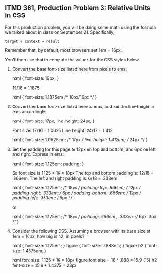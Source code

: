## ITMD 361, Production Problem 3: Relative Units in CSS

For this production problem, you will be doing some math using the formula we talked about in class
on September 21. Specifically,

    target ÷ context = result

Remember that, by default, most browsers set 1em = 16px.

You’ll then use that to compute the values for the CSS styles below.

1. Convert the base font-size listed here from pixels to ems:

      html {
        font-size: 19px;
      }

      19/16 = 1.1875

      html {
        font-size: 1.1875em  /* 18px/16px */
      }

2.  Convert the base font-size listed here to ems, and set the line-height in ems accordingly:

      html {
        font-size: 17px;
        line-height: 24px;
      }

      Font size: 17/16 = 1.0625
      Line height: 24/17 = 1.412

      html {
        font-size: 1.0625em; /* 17px */
        line-height: 1.412em; /* 24px */
      }

3. Set the padding for this page to 12px on top and bottom, and 6px on left and right. Express in
ems:

      html {
        font-size: 1.125em;
        padding:
      }

      So font size is 1.125 * 16 = 18px
      The top and bottom padding is: 12/18 = .666em.
      The left and right padding is: 6/18 = .333em

      html {
        font-size: 1.125em; /* 18px */
        padding-top: .666em; /* 12px */
        padding-right: .333em; /* 6px */
        padding-bottom: .666em; /* 12px */
        padding-left: .333em; /* 6px */
      }

      or

      html {
        font-size: 1.125em; /* 18px */
        padding: .666em , .333em ;/* 6px, 3px */
      }



4. Consider the following CSS. Assuming a browser with its base size at 1em = 16px, how big is h2,
in pixels?

      html {
        font-size: 1.125em;
      }
      figure {
        font-size: 0.888em;
      }
      figure h2 {
        font-size: 1.4375em;
      }

      html font size: 1.125 * 16 = 18px
      figure font size = 18 * .888 = 15.9 (16)
      h2 font-size = 15.9 * 1.4375 = 23px
